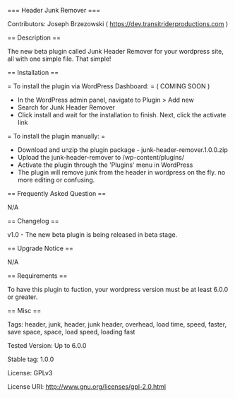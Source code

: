 === Header Junk Remover ===

Contributors: Joseph Brzezowski ( https://dev.transitriderproductions.com )


== Description ==


The new beta plugin called Junk Header Remover for your wordpress site, all with one simple file. That simple!


== Installation ==


= To install the plugin via WordPress Dashboard: = ( COMING SOON )
* In the WordPress admin panel, navigate to Plugin > Add new
* Search for Junk Header Remover
* Click install and wait for the installation to finish. Next, click the activate link

= To install the plugin manually: =
* Download and unzip the plugin package - junk-header-remover.1.0.0.zip
* Upload the junk-header-remover to /wp-content/plugins/
* Activate the plugin through the 'Plugins' menu in WordPress
* The plugin will remove junk from the header in wordpress on the fly. no more editing or confusing.


== Frequently Asked Question ==

N/A


== Changelog ==

v1.0  - The new beta plugin is being released in beta stage.


== Upgrade Notice ==

N/A

== Requirements ==


To have this plugin to fuction, your wordpress version must be at least 6.0.0 or greater.


== Misc ==

Tags: header, junk, header, junk header, overhead, load time, speed, faster, save space, space, load speed, loading fast

Tested Version: Up to 6.0.0

Stable tag: 1.0.0

License: GPLv3

License URI: http://www.gnu.org/licenses/gpl-2.0.html
